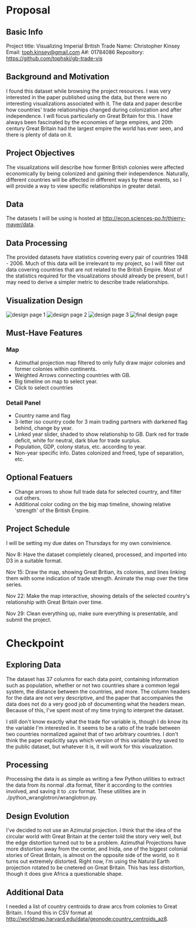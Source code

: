 # Proposal

## Basic Info

Project title: Visualizing Imperial British Trade
Name: Christopher Kinsey
Email: toph.kinsey@gmail.com
A#: 01784086
Repository: https://github.com/tophski/gb-trade-vis

## Background and Motivation

I found this dataset while browsing the project resources. I was very interested in the paper published using the data, but there were no interesting visualizations associated with it. The data and paper describe how countries' trade relationships changed during colonization and after independence. I will focus particularly on Great Britain for this. I have always been fascinated by the economies of large empires, and 20th century Great Britain had the largest empire the world has ever seen, and there is plenty of data on it.

## Project Objectives

The visualizations will describe how former British colonies were affected economically by being colonized and gaining their independence. Naturally, different countries will be affected in different ways by these events, so I will provide a way to view specific relationships in greater detail. 

## Data

The datasets I will be using is hosted at http://econ.sciences-po.fr/thierry-mayer/data.

## Data Processing

The provided datasets have statistics covering every pair of countries 1948 - 2006. Much of this data will be irrelevant to my project, so I will filter out data covering countries that are not related to the British Empire. Most of the statistics required for the visualizations should already be present, but I may need to derive a simpler metric to describe trade relationships.

## Visualization Design

![design page 1](./design1.png)
![design page 2](./design2.png)
![design page 3](./design3.png)
![final design page](./desginfinal.png)

## Must-Have Features

### Map
- Azimuthal projection map filtered to only fully draw major colonies and former colonies within continents.
- Weighted Arrows connecting countries with GB.
- Big timeline on map to select year.
- Click to select countries

### Detail Panel
- Country name and flag
- 3-letter iso country code for 3 main trading partners with darkened flag behind, change by year.
- Linked year slider, shaded to show relationship to GB. Dark red for trade deficit, white for neutral, dark blue for trade surplus.
- Population, GDP, colony status, etc. according to year.
- Non-year specific info. Dates colonized and freed, type of separation, etc.

## Optional Featuers
- Change arrows to show full trade data for selected country, and filter out others.
- Additional color coding on the big map timeline, showing relative 'strength' of the British Empire.

## Project Schedule

I will be setting my due dates on Thursdays for my own convinience.

Nov 8: Have the dataset completely cleaned, processed, and imported into D3 in a suitable format.

Nov 15: Draw the map, showing Great Britian, its colonies, and lines linking them with some indication of trade strength. Animate the map over the time series.

Nov 22: Make the map interactive, showing details of the selected country's relationship with Great Britain over time.

Nov 29: Clean everything up, make sure everything is presentable, and submit the project.

# Checkpoint

## Exploring Data

The dataset has 37 columns for each data point, containing information such as population, whether or not two countries share a common legal system, the distance between the countries, and more. The column headers for the data are not very descriptive, and the paper that accompanies the data does not do a very good job of documenting what the headers mean. Because of this, I've spent most of my time trying to interpret the dataset. 

I still don't know exactly what the trade flor variable is, though I do know its the variable I'm interested in. It seems to be a ratio of the trade between two countries normalized against that of two arbitrary countries. I don't think the paper explicitly says which version of this variable they saved to the public dataset, but whatever it is, it will work for this visualization.

## Processing

Processing the data is as simple as writing a few Python utilities to extract the data from its normal .dta format, filter it according to the contries involved, and saving it to .csv format. These utilities are in ./python_wranglotron/wranglotron.py.

## Design Evolution

I've decided to not use an Azimutal projection. I think that the idea of the circular world with Great Britain at the center told the story very well, but the edge distortion turned out to be a problem. Azimuthal Projections have more distortion away from the center, and Inida, one of the biggest colonial stories of Great Britain, is almost on the opposite side of the world, so it turns out extremely distorted. Right now, I'm using the Natural Earth projection rotated to be cnetered on Great Britain. This has less distortion, though it does give Africa a questionable shape.

## Additional Data

I needed a list of country centroids to draw arcs from colonies to Great Britain. I found this in CSV format at http://worldmap.harvard.edu/data/geonode:country_centroids_az8.

